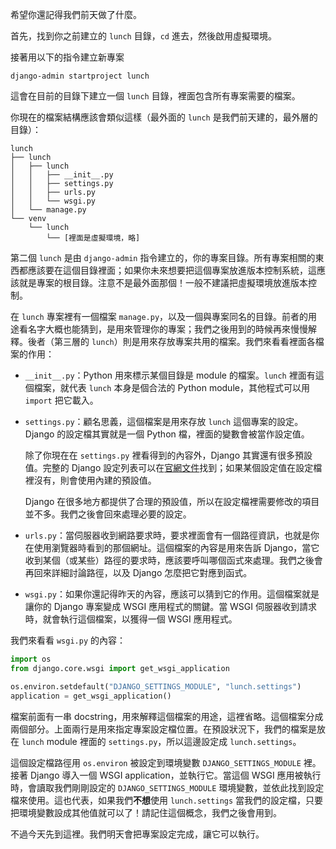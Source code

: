 希望你還記得我們前天做了什麼。

首先，找到你之前建立的 `lunch` 目錄，`cd` 進去，然後啟用虛擬環境。

接著用以下的指令建立新專案

```
django-admin startproject lunch
```

這會在目前的目錄下建立一個 `lunch` 目錄，裡面包含所有專案需要的檔案。

你現在的檔案結構應該會類似這樣（最外面的 `lunch` 是我們前天建的，最外層的目錄）：

```
lunch
├── lunch
│   ├── lunch
│   │   ├── __init__.py
│   │   ├── settings.py
│   │   ├── urls.py
│   │   └── wsgi.py
│   └── manage.py
└── venv
    └── lunch
        └── [裡面是虛擬環境，略]  
```

第二個 `lunch` 是由 `django-admin` 指令建立的，你的專案目錄。所有專案相關的東西都應該要在這個目錄裡面；如果你未來想要把這個專案放進版本控制系統，這應該就是專案的根目錄。注意不是最外面那個！一般不建議把虛擬環境放進版本控制。

在 `lunch` 專案裡有一個檔案 `manage.py`，以及一個與專案同名的目錄。前者的用途看名字大概也能猜到，是用來管理你的專案；我們之後用到的時候再來慢慢解釋。後者（第三層的 `lunch`）則是用來存放專案共用的檔案。我們來看看裡面各檔案的作用：

* `__init__.py`：Python 用來標示某個目錄是 module 的檔案。`lunch` 裡面有這個檔案，就代表 `lunch` 本身是個合法的 Python module，其他程式可以用 `import` 把它載入。

* `settings.py`：顧名思義，這個檔案是用來存放 `lunch` 這個專案的設定。Django 的設定檔其實就是一個 Python 檔，裡面的變數會被當作設定值。

    除了你現在在 `settings.py` 裡看得到的內容外，Django 其實還有很多預設值。完整的 Django 設定列表可以在[官網文件](https://docs.djangoproject.com/en/1.7/ref/settings/)找到；如果某個設定值在設定檔裡沒有，則會使用內建的預設值。
    
    Django 在很多地方都提供了合理的預設值，所以在設定檔裡需要修改的項目並不多。我們之後會回來處理必要的設定。
    
* `urls.py`：當伺服器收到網路要求時，要求裡面會有一個路徑資訊，也就是你在使用瀏覽器時看到的那個網址。這個檔案的內容是用來告訴 Django，當它收到某個（或某些）路徑的要求時，應該要呼叫哪個函式來處理。我們之後會再回來詳細討論路徑，以及 Django 怎麼把它對應到函式。

* `wsgi.py`：如果你還記得昨天的內容，應該可以猜到它的作用。這個檔案就是讓你的 Django 專案變成 WSGI 應用程式的關鍵。當 WSGI 伺服器收到請求時，就會執行這個檔案，以獲得一個 WSGI 應用程式。

我們來看看 `wsgi.py` 的內容：

```python
import os
from django.core.wsgi import get_wsgi_application

os.environ.setdefault("DJANGO_SETTINGS_MODULE", "lunch.settings")
application = get_wsgi_application()
```

檔案前面有一串 docstring，用來解釋這個檔案的用途，這裡省略。這個檔案分成兩個部分。上面兩行是用來指定專案設定檔位置。在預設狀況下，我們的檔案是放在 `lunch` module 裡面的 `settings.py`，所以這邊設定成 `lunch.settings`。

這個設定檔路徑用 `os.environ` 被設定到環境變數 `DJANGO_SETTINGS_MODULE` 裡。接著 Django 導入一個 WSGI application，並執行它。當這個 WSGI 應用被執行時，會讀取我們剛剛設定的 `DJANGO_SETTINGS_MODULE` 環境變數，並依此找到設定檔來使用。這也代表，如果我們**不想**使用 `lunch.settings` 當我們的設定檔，只要把環境變數設成其他值就可以了！請記住這個概念，我們之後會用到。

不過今天先到這裡。我們明天會把專案設定完成，讓它可以執行。
